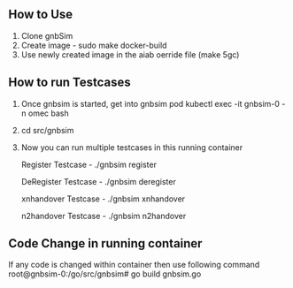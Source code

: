 <!--
SPDX-FileCopyrightText: 2021 Open Networking Foundation <info@opennetworking.org>

SPDX-License-Identifier: Apache-2.0

-->

## How to Use
1. Clone gnbSim
2. Create image - sudo make docker-build
3. Use newly created image in the aiab oerride file (make 5gc)

## How to run Testcases 

1. Once gnbsim is started, get into gnbsim pod 
    kubectl exec -it gnbsim-0 -n omec bash
2. cd src/gnbsim
3. Now you can run multiple testcases in this running container

    Register Testcase    - ./gnbsim register  
    
    DeRegister Testcase    - ./gnbsim deregister  
    
    xnhandover Testcase - ./gnbsim xnhandover 

    n2handover Testcase - ./gnbsim n2handover 

## Code Change in running container
If any code is changed within container then use following command 
root@gnbsim-0:/go/src/gnbsim# go build gnbsim.go
